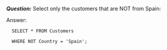 ***Question:*** Select only the customers that are NOT from Spain:

Answer: 

      SELECT * FROM Customers  
      
      WHERE NOT Country = 'Spain';
